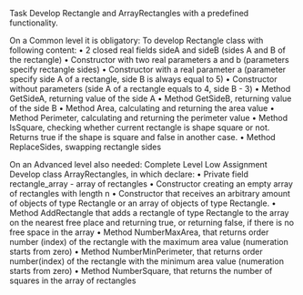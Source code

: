 Task
Develop Rectangle and ArrayRectangles with a predefined functionality.

On a Common level it is obligatory:
To develop Rectangle class with following content:
• 2 closed real fields sideA and sideB (sides А and В of the rectangle)
• Constructor with two real parameters a and b (parameters specify rectangle
sides)
• Constructor with a real parameter a (parameter specify side А of a rectangle,
side B is always equal to 5)
• Constructor without parameters (side А of a rectangle equals to 4, side В - 3)
• Method GetSideA, returning value of the side А
• Method GetSideВ, returning value of the side В
• Method Area, calculating and returning the area value
• Method Perimeter, calculating and returning the perimeter value
• Method IsSquare, checking whether current rectangle is shape square or not.
Returns true if the shape is square and false in another case.
• Method ReplaceSides, swapping rectangle sides

On an Advanced level also needed:
Complete Level Low Assignment
Develop class ArrayRectangles, in which declare:
• Private field rectangle_array - array of rectangles
• Constructor creating an empty array of rectangles with length n
• Constructor that receives an arbitrary amount of objects of type Rectangle or
an array of objects of type Rectangle.
• Method AddRectangle that adds a rectangle of type Rectangle to the array
on the nearest free place and returning true, or returning false, if there is no
free space in the array
• Method NumberMaxArea, that returns order number (index) of the rectangle
with the maximum area value (numeration starts from zero)
• Method NumberMinPerimeter, that returns order number(index) of the
rectangle with the minimum area value (numeration starts from zero)
• Method NumberSquare, that returns the number of squares in the array of
rectangles